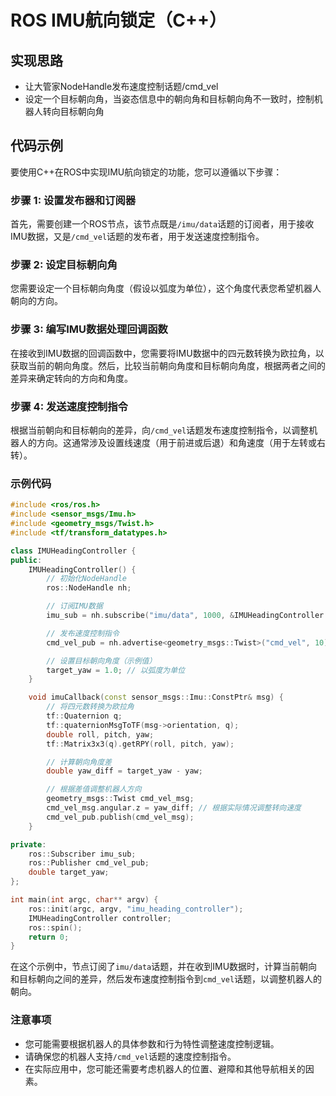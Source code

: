 # ROS IMU航向锁定（C++）

## 实现思路

- 让大管家NodeHandle发布速度控制话题/cmd_vel
- 设定一个目标朝向角，当姿态信息中的朝向角和目标朝向角不一致时，控制机器人转向目标朝向角





## 代码示例

要使用C++在ROS中实现IMU航向锁定的功能，您可以遵循以下步骤：

### 步骤 1: 设置发布器和订阅器

首先，需要创建一个ROS节点，该节点既是`/imu/data`话题的订阅者，用于接收IMU数据，又是`/cmd_vel`话题的发布者，用于发送速度控制指令。

### 步骤 2: 设定目标朝向角

您需要设定一个目标朝向角度（假设以弧度为单位），这个角度代表您希望机器人朝向的方向。

### 步骤 3: 编写IMU数据处理回调函数

在接收到IMU数据的回调函数中，您需要将IMU数据中的四元数转换为欧拉角，以获取当前的朝向角度。然后，比较当前朝向角度和目标朝向角度，根据两者之间的差异来确定转向的方向和角度。

### 步骤 4: 发送速度控制指令

根据当前朝向和目标朝向的差异，向`/cmd_vel`话题发布速度控制指令，以调整机器人的方向。这通常涉及设置线速度（用于前进或后退）和角速度（用于左转或右转）。

### 示例代码

```cpp
#include <ros/ros.h>
#include <sensor_msgs/Imu.h>
#include <geometry_msgs/Twist.h>
#include <tf/transform_datatypes.h>

class IMUHeadingController {
public:
    IMUHeadingController() {
        // 初始化NodeHandle
        ros::NodeHandle nh;

        // 订阅IMU数据
        imu_sub = nh.subscribe("imu/data", 1000, &IMUHeadingController::imuCallback, this);

        // 发布速度控制指令
        cmd_vel_pub = nh.advertise<geometry_msgs::Twist>("cmd_vel", 10);

        // 设置目标朝向角度（示例值）
        target_yaw = 1.0; // 以弧度为单位
    }

    void imuCallback(const sensor_msgs::Imu::ConstPtr& msg) {
        // 将四元数转换为欧拉角
        tf::Quaternion q;
        tf::quaternionMsgToTF(msg->orientation, q);
        double roll, pitch, yaw;
        tf::Matrix3x3(q).getRPY(roll, pitch, yaw);

        // 计算朝向角度差
        double yaw_diff = target_yaw - yaw;

        // 根据差值调整机器人方向
        geometry_msgs::Twist cmd_vel_msg;
        cmd_vel_msg.angular.z = yaw_diff; // 根据实际情况调整转向速度
        cmd_vel_pub.publish(cmd_vel_msg);
    }

private:
    ros::Subscriber imu_sub;
    ros::Publisher cmd_vel_pub;
    double target_yaw;
};

int main(int argc, char** argv) {
    ros::init(argc, argv, "imu_heading_controller");
    IMUHeadingController controller;
    ros::spin();
    return 0;
}
```

在这个示例中，节点订阅了`imu/data`话题，并在收到IMU数据时，计算当前朝向和目标朝向之间的差异，然后发布速度控制指令到`cmd_vel`话题，以调整机器人的朝向。

### 注意事项

- 您可能需要根据机器人的具体参数和行为特性调整速度控制逻辑。
- 请确保您的机器人支持`/cmd_vel`话题的速度控制指令。
- 在实际应用中，您可能还需要考虑机器人的位置、避障和其他导航相关的因素。